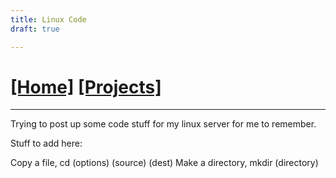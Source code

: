 ```yaml
---
title: Linux Code
draft: true

---
```

# [[Home]][2]   [[Projects]][0]
---

Trying to post up some code stuff for my linux server for me to remember.

Stuff to add here:

Copy a file, cd (options) (source) (dest)
Make a directory, mkdir (directory)


[0]: /projects/
[2]: /
